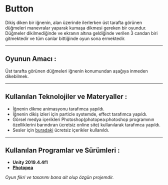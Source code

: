 # Button


Dikiş diken bir iğnenin, alan üzerinde ilerlerken üst tarafta görünen düğmeleri manevralar yaparak kumaşa dikmesi gereken bir oyundur. Düğmeler dikilmediğinde ve ekranın altına geldiğinde verilen 3 candan biri gitmektedir ve tüm canlar bittiğinde oyun sona ermektedir.

---

## Oyunun Amacı :

Üst tarafta görünen düğmeleri iğnenin konumundan aşağıya inmeden dikebilmek.

---

## Kullanılan Teknolojiler ve Materyaller :

+ İğnenin dikme animasyonu tarafımca yapıldı.
+ İğnenin dikiş izleri için particle systemde, effect tarafımca yapıldı.
+ Görsel medya içerikleri Photoshop(photopea:photoshop programının özelliklerini barındıran ücretsiz online site) kullanılarak tarafımca yapıldı.
+ Sesler için [buradaki](https://freesound.org/) ücretsiz içerikler kullanıldı.
---
## Kullanılan Programlar ve Sürümleri :
- **Unity 2019.4.4f1** 
- **[Photopea](https://www.photopea.com/)**

_Oyun fikri ve tasarımı bana ait olup özgün projemdir._